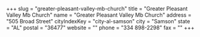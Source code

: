 +++
slug = "greater-pleasant-valley-mb-church"
title = "Greater Pleasant Valley Mb Church"
name = "Greater Pleasant Valley Mb Church"
address = "505 Broad Street"
cityIndexKey = "city-al-samson"
city = "Samson"
state = "AL"
postal = "36477"
website = ""
phone = "334 898-2298"
fax = ""
+++
